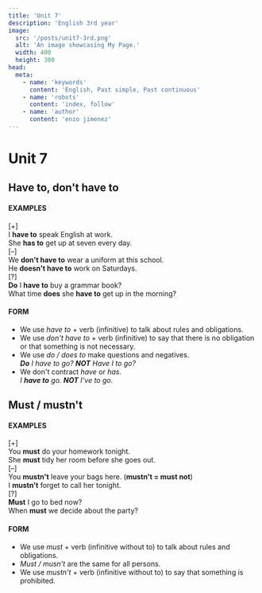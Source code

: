 ```yaml
---
title: 'Unit 7'
description: 'English 3rd year'
image:
  src: '/posts/unit7-3rd.png'
  alt: 'An image showcasing My Page.'
  width: 400
  height: 300
head:
  meta:
    - name: 'keywords'
      content: 'English, Past simple, Past continuous'
    - name: 'robots'
      content: 'index, follow'
    - name: 'author'
      content: 'enzo jimenez'
---
```

# Unit 7

## Have to, don't have to

#### EXAMPLES
\[+\]  
I **have to** speak English at work.  
She **has to** get up at seven every day.  
\[–\]  
We **don't have to** wear a uniform at this school.  
He **doesn't have to** work on Saturdays.  
\[?\]  
**Do** I **have to** buy a grammar book?  
What time **does** she **have to** get up in the morning?

#### FORM
- We use _have to_ + verb (infinitive) to talk about rules and obligations.
- We use _don't have to_ + verb (infinitive) to say that there is no obligation or that something is not necessary.  
- We use _do / does to_ make questions and negatives.  
   _**Do** I have to go? **NOT** Have I to go?_
- We don't contract _have_ or _has._  
   _I **have to** go. **NOT** I've to go._

## Must / mustn't

#### EXAMPLES
\[+\]   
You **must** do your homework tonight.  
She **must** tidy her room before she goes out.   
\[–\]  
You **mustn't** leave your bags here. (**mustn't = must not**)  
I **mustn't** forget to call her tonight.  
\[?\]  
**Must** I go to bed now?  
When **must** we decide about the party?

#### FORM
- We use _must_ + verb (infinitive without to) to talk about rules and obligations.
- _Must / musn't_ are the same for all persons.
- We use _mustn't_ + verb (infinitive without to) to say that something is prohibited.